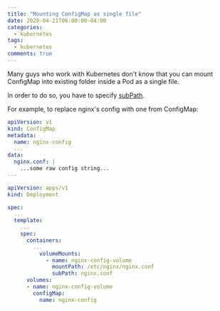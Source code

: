 ```yaml
---
title: "Mounting ConfigMap as single file"
date: 2020-04-21T06:00:00-04:00
categories:
  - kubernetes
tags:
  - kubernetes
comments: true
---
```


Many guys who work with Kubernetes don't know that you can mount ConfigMap into
existing folder inside a Pod as a single file.

In order to do so, you have to specify [subPath](https://kubernetes.io/docs/concepts/storage/volumes/#using-subpath).

For example, to replace nginx's config with one from ConfigMap:
```yaml
apiVersion: v1
kind: ConfigMap
metadata:
  name: nginx-config
  ...
data:
  nginx.conf: |
    ...some raw config string...
---

apiVersion: apps/v1
kind: Deployment

spec:
  ...
  template:
    ...
    spec:
      containers:
        ...
          volumeMounts:
            - name: nginx-config-volume
              mountPath: /etc/nginx/nginx.conf
              subPath: nginx.conf
      volumes:
      - name: nginx-config-volume
        configMap:
          name: nginx-config
```
